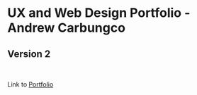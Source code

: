<html>
  <body>
    <h1>UX and Web Design Portfolio - Andrew Carbungco</h1>
    <h2>Version 2</h2>
    <br>
    <p>Link to <a href="https://drew-design.netlify.app/" target="_blank">Portfolio</a><p>
  </body>
</html>
